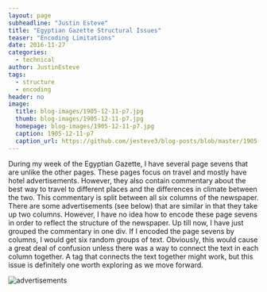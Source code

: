 ```yaml
---
layout: page
subheadline: "Justin Esteve"
title: "Egyptian Gazette Structural Issues"
teaser: "Encoding Limitations"
date: 2016-11-27
categories:
  - technical
author: JustinEsteve
tags:
  - structure
  - encoding
header: no
image:
  title: blog-images/1905-12-11-p7.jpg
  thumb: blog-images/1905-12-11-p7.jpg
  homepage: blog-images/1905-12-11-p7.jpg
  caption: 1905-12-11-p7
  caption_url: https://github.com/jesteve3/blog-posts/blob/master/1905-12-11-p7.jpg
---
```

During my week of the Egyptian Gazette, I have several page sevens that are unlike the other pages. These pages focus on travel and mostly have hotel advertisements. However, they also contain commentary about the best way to travel to different places and the differences in climate between the two. This commentary is split between all six columns of the newspaper. There are some advertisements (see below) that are similar in that they take up two columns. However, I have no idea how to encode these page sevens in order to reflect the structure of the newspaper. Up till now, I have just grouped the commentary in one div. If I encoded the page sevens by columns, I would get six random groups of text. Obviously, this would cause a great deal of confusion unless there was a way to connect the text in each column together. A tag that connects the text together might work, but this issue is definitely one worth exploring as we move forward.

![advertisements](https://github.com/dig-eg-gaz/dig-eg-gaz.github.io/blob/master/images/blog-images/1905-12-11-p8-Structure.png?raw=true)
